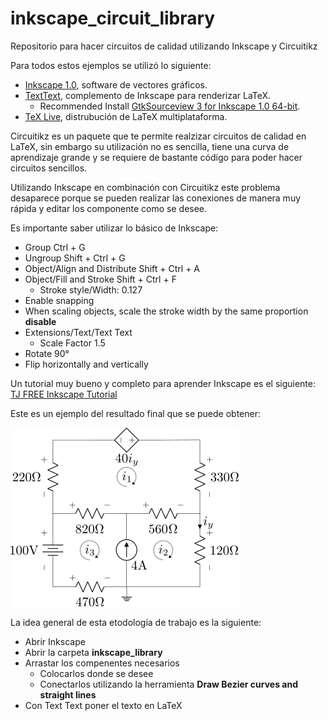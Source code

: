 # inkscape_circuit_library
Repositorio para hacer circuitos de calidad utilizando Inkscape y Circuitikz

Para todos estos ejemplos se utilizó lo siguiente:
* [Inkscape 1.0](https://inkscape.org/release/inkscape-1.0/), software de vectores gráficos.
* [TextText](https://textext.github.io/textext/), complemento de Inkscape para renderizar LaTeX.
  * Recommended Install [GtkSourceview 3 for Inkscape 1.0 64-bit](https://github.com/textext/gtksourceview-for-inkscape-windows/releases/download/1.0.0/Install-GtkSourceView-3.24-Inkscape-1.0-64bit.exe).
* [TeX Live](http://mirrors.ibiblio.org/CTAN/systems/texlive/Images/), distrubución de LaTeX multiplataforma.

Circuitikz es un paquete que te permite realzizar circuitos de calidad en LaTeX, sin embargo su utilización no es sencilla,
tiene una curva de aprendizaje grande y se requiere de bastante código para poder hacer circuitos sencillos.

Utilizando Inkscape en combinación con Circuitikz este problema desaparece porque se pueden realizar las conexiones de manera muy rápida
y editar los componente como se desee.

Es importante saber utilizar lo básico de Inkscape:
* Group                              Ctrl + G
* Ungroup                           Shift + Ctrl + G
* Object/Align and Distribute       Shift + Ctrl + A
* Object/Fill and Stroke            Shift + Ctrl + F
  * Stroke style/Width: 0.127
* Enable snapping
* When scaling objects, scale the stroke width by the same proportion __disable__
* Extensions/Text/Text Text
  * Scale Factor 1.5
* Rotate 90° 
* Flip horizontally and vertically

Un tutorial muy bueno y completo para aprender Inkscape es el siguiente:
[TJ FREE Inkscape Tutorial](https://www.youtube.com/watch?v=8f011wdiW7g&list=PLqazFFzUAPc5lOQwDoZ4Dw2YSXtO7lWNv&ab_channel=TJFREE)

Este es un ejemplo del resultado final que se puede obtener:

![Ejemplo](images/super_mesh.png)


La idea general de esta etodología de trabajo es la siguiente:
* Abrir Inkscape
* Abrir la carpeta __inkscape_library__
* Arrastar los compenentes necesarios
  * Colocarlos donde se desee
  * Conectarlos utilizando la herramienta __Draw Bezier curves and straight lines__
* Con Text Text poner el texto en LaTeX

